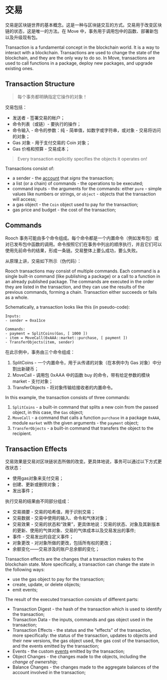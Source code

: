# 交易

交易是区块链世界的基本概念。这是一种与区块链交互的方式。交易用于改变区块链的状态，这是唯一的方法。在 Move 中，事务用于调用包中的函数、部署新包以及升级现有包。

Transaction is a fundamental concept in the blockchain world. It is a way to interact with a
blockchain. Transactions are used to change the state of the blockchain, and they are the only way
to do so. In Move, transactions are used to call functions in a package, deploy new packages, and
upgrade existing ones.

## Transaction Structure

> 每个事务都明确指定它操作的对象！

交易包括：

- 发送者 - 签署交易的帐户；
- 命令列表（或链）- 要执行的操作；
- 命令输入 - 命令的参数：纯 - 简单值，如数字或字符串，或对象 - 交易将访问的对象；
- Gas 对象 - 用于支付交易的 Coin 对象；
- Gas 价格和预算 - 交易成本；

> Every transaction explicitly specifies the objects it operates on!

Transactions consist of:

- a sender - the [account](./what-is-an-account.md) that _signs_ the transaction;
- a list (or a chain) of commands - the operations to be executed;
- command inputs - the arguments for the commands: either `pure` - simple values like numbers or
  strings, or `object` - objects that the transaction will access;
- a gas object - the `Coin` object used to pay for the transaction;
- gas price and budget - the cost of the transaction;

## Commands

Rooch 事务可能由多个命令组成。每个命令都是一个内置命令（例如发布包）或对已发布包中函数的调用。命令按照它们在事务中列出的顺序执行，并且它们可以使用先前命令的结果，形成一条链。交易整体上要么成功，要么失败。

从原理上讲，交易如下所示（伪代码）：

Rooch transactions may consist of multiple commands. Each command is a single built-in command (like
publishing a package) or a call to a function in an already published package. The commands are
executed in the order they are listed in the transaction, and they can use the results of the
previous commands, forming a chain. Transaction either succeeds or fails as a whole.

Schematically, a transaction looks like this (in pseudo-code):

```
Inputs:
- sender = 0xa11ce

Commands:
- payment = SplitCoins(Gas, [ 1000 ])
- item = MoveCall(0xAAA::market::purchase, [ payment ])
- TransferObjects(item, sender)
```

在此示例中，事务由三个命令组成：

1. SplitCoins - 一个内置命令，用于从传递的对象（在本例中为 Gas 对象）中分割出新硬币；
2. MoveCall - 调用包 0xAAA 中的函数 buy 的命令，带有给定参数的模块 market - 支付对象；
3. TransferObjects - 将对象传输给接收者的内置命令。

In this example, the transaction consists of three commands:

1. `SplitCoins` - a built-in command that splits a new coin from the passed object, in this case,
   the `Gas` object;
2. `MoveCall` - a command that calls a function `purchase` in a package `0xAAA`, module `market`
   with the given arguments - the `payment` object;
3. `TransferObjects` - a built-in command that transfers the object to the recipient.


## Transaction Effects

交易效果是交易对区块链状态所做的改变。更具体地说，事务可以通过以下方式更改状态：

- 使用gas对象来支付交易；
- 创建、更新或删除对象；
- 发出事件；

执行交易的结果由不同部分组成：

- 交易摘要 - 交易的哈希值，用于识别交易；
- 交易数据 - 交易中使用的输入、命令和气体对象；
- 交易效果 - 交易的状态和“效果”，更具体地说：交易的状态、对象及其新版本的更新、使用的气体对象、交易的气体成本以及交易发出的事件;
- 事件 - 交易发出的自定义事件；
- 对象更改 - 对对象所做的更改，包括所有权的更改；
- 余额变化——交易涉及的账户总余额的变化；

Transaction effects are the changes that a transaction makes to the blockchain state. More
specifically, a transaction can change the state in the following ways:

- use the gas object to pay for the transaction;
- create, update, or delete objects;
- emit events;

The result of the executed transaction consists of different parts:

- Transaction Digest - the hash of the transaction which is used to identify the transaction;
- Transaction Data - the inputs, commands and gas object used in the transaction;
- Transaction Effects - the status and the "effects" of the transaction, more specifically: the
  status of the transaction, updates to objects and their new versions, the gas object used, the gas
  cost of the transaction, and the events emitted by the transaction;
- Events - the custom [events](./../programmability/events.md) emitted by the transaction;
- Object Changes - the changes made to the objects, including the _change of ownership_;
- Balance Changes - the changes made to the aggregate balances of the account involved in the
  transaction;
